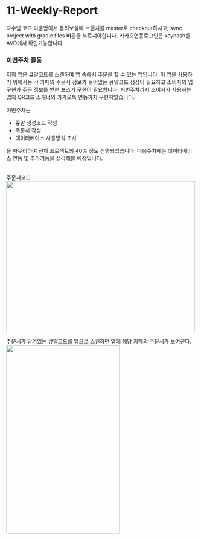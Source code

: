 # 11-Weekly-Report
교수님 코드 다운받아서 돌려보실때 브랜치를 master로 checkout하시고, sync project with gradle files 버튼을 누르셔야합니다. 카카오연동로그인은 keyhash를 AVD에서 확인가능합니다.

### 이번주차 활동

저희 앱은 큐알코드를 스캔하여 앱 속에서 주문을 할 수 있는 앱입니다. 이 앱을 사용하기 위해서는 각 카페의 주문서 정보가 들어있는 큐알코드 생성이 필요하고 소비자의 앱구현과 주문 정보를 받는 포스기 구현이 필요합니다. 저번주차까지 소비자가 사용하는 앱의 QR코드 스캐너와 카카오톡 연동까지 구현하였습니다.

이번주차는 

- 큐알 생성코드 작성
- 주문서 작성
- 데이터베이스 사용방식 조사

을 마무리하여 전체 프로젝트의 40% 정도 진행되었습니다. 다음주차에는 데이터베이스 연동 및 추가기능을 생각해볼 예정입니다.


<br>
주문서코드<br>
<img src="https://user-images.githubusercontent.com/75411735/118487564-d050ee00-b755-11eb-8192-30a3104da487.png" width="500" height="400">

주문서가 담겨있는 큐알코드를 앱으로 스캔하면 앱에 해당 카페의 주문서가 보여진다.<br>
<img src="https://user-images.githubusercontent.com/75411735/118484948-c4aff800-b752-11eb-8847-d29c4a43f9b8.png" width="300" height="500">
